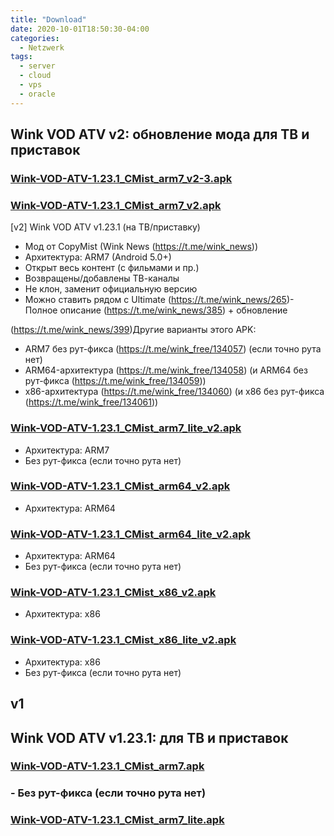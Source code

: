 ```yaml
---
title: "Download"
date: 2020-10-01T18:50:30-04:00
categories:
  - Netzwerk
tags:
  - server
  - cloud
  - vps
  - oracle
---
```


## Wink VOD ATV v2: обновление мода для ТВ и приставок

### [Wink-VOD-ATV-1.23.1_CMist_arm7_v2-3.apk](https://github.com/sybdata/blog/raw/master/docs/Wink-VOD-ATV-1.23.1_CMist_arm7_lite_v2-3.apk)


### [Wink-VOD-ATV-1.23.1_CMist_arm7_v2.apk](https://github.com/sybdata/blog/blob/master/docs/Wink-VOD-ATV-1.23.1_CMist_arm7_v2.apk?raw=true)

[v2] Wink VOD ATV v1.23.1 (на ТВ/приставку)

- Мод от CopyMist (Wink News (https://t.me/wink_news))
- Архитектура: ARM7 (Android 5.0+)
- Открыт весь контент (с фильмами и пр.)
- Возвращены/добавлены ТВ-каналы
- Не клон, заменит официальную версию
- Можно ставить рядом с Ultimate
 (https://t.me/wink_news/265)- Полное описание (https://t.me/wink_news/385) + обновление

 (https://t.me/wink_news/399)Другие варианты этого APK:
- ARM7 без рут-фикса (https://t.me/wink_free/134057) (если точно рута нет)
- ARM64-архитектура (https://t.me/wink_free/134058) (и ARM64 без рут-фикса (https://t.me/wink_free/134059))
- x86-архитектура (https://t.me/wink_free/134060) (и x86 без рут-фикса (https://t.me/wink_free/134061))


### [Wink-VOD-ATV-1.23.1_CMist_arm7_lite_v2.apk](https://github.com/sybdata/blog/blob/master/docs/Wink-VOD-ATV-1.23.1_CMist_arm7_lite_v2.apk?raw=true)
- Архитектура: ARM7
- Без рут-фикса (если точно рута нет)

### [Wink-VOD-ATV-1.23.1_CMist_arm64_v2.apk](https://github.com/sybdata/blog/blob/master/docs/Wink-VOD-ATV-1.23.1_CMist_arm64_v2.apk?raw=true)
- Архитектура: ARM64

### [Wink-VOD-ATV-1.23.1_CMist_arm64_lite_v2.apk](https://github.com/sybdata/blog/blob/master/docs/Wink-VOD-ATV-1.23.1_CMist_arm64_lite_v2.apk?raw=true)
- Архитектура: ARM64
- Без рут-фикса (если точно рута нет)

### [Wink-VOD-ATV-1.23.1_CMist_x86_v2.apk](https://github.com/sybdata/blog/blob/master/docs/Wink-VOD-ATV-1.23.1_CMist_x86_v2.apk?raw=true)
- Архитектура: x86


### [Wink-VOD-ATV-1.23.1_CMist_x86_lite_v2.apk](https://github.com/sybdata/blog/blob/master/docs/Wink-VOD-ATV-1.23.1_CMist_x86_lite_v2.apk?raw=true)
- Архитектура: x86
- Без рут-фикса (если точно рута нет)




## v1
## Wink VOD ATV v1.23.1: для ТВ и приставок 

### [Wink-VOD-ATV-1.23.1_CMist_arm7.apk](https://github.com/sybdata/blog/blob/master/Wink-VOD-ATV-1.23.1_CMist_arm7.apk?raw=true)

### - Без рут-фикса (если точно рута нет)
### [Wink-VOD-ATV-1.23.1_CMist_arm7_lite.apk](https://github.com/sybdata/blog/blob/master/Wink-VOD-ATV-1.23.1_CMist_arm7_lite.apk?raw=true)


